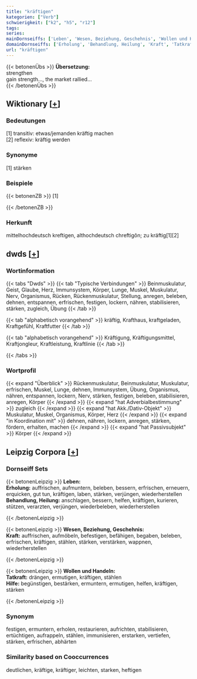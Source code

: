 ```yaml
---
title: "kräftigen"
kategorien: ["Verb"]
schwierigkeit: ["k2", "h5", "r12"]
tags:
series:
mainDornseiffs: ['Leben', 'Wesen, Beziehung, Geschehnis', 'Wollen und Handeln']
domainDornseiffs: ['Erholung', 'Behandlung, Heilung', 'Kraft', 'Tatkraft', 'Hilfe']
url: "kräftigen"
---
```


{{< betonenÜbs >}}
**Übersetzung:**  
strengthen  
gain strength..., the market rallied...  
{{< /betonenÜbs >}}

## Wiktionary [[+](https://de.wiktionary.org/wiki/kräftigen)]

### Bedeutungen
[1] transitiv: etwas/jemanden kräftig machen  
[2] reflexiv: kräftig werden  

### Synonyme
[1] stärken  

### Beispiele
{{< betonenZB >}}
[1]  

{{< /betonenZB >}}
### Herkunft
mittelhochdeutsch kreftigen, althochdeutsch chreftigôn; zu kräftig[1][2]  



## dwds [[+](https://www.dwds.de/wb/kräftigen)]

### Wortinformation
{{< tabs "Dwds" >}}
{{< tab "Typische Verbindungen" >}}
Beinmuskulatur, Geist, Glaube, Herz, Immunsystem, Körper, Lunge, Muskel, Muskulatur, Nerv, Organismus, Rücken, Rückenmuskulatur, Stellung, anregen, beleben, dehnen, entspannen, erfrischen, festigen, lockern, nähren, stabilisieren, stärken, zugleich, Übung
{{< /tab >}}

{{< tab "alphabetisch vorangehend" >}}
kräftig, Krafthaus, kraftgeladen, Kraftgefühl, Kraftfutter
{{< /tab >}}

{{< tab "alphabetisch vorangehend" >}}
Kräftigung, Kräftigungsmittel, Kraftjongleur, Kraftleistung, Kraftlinie
{{< /tab >}}

{{< /tabs >}}

### Wortprofil
{{< expand "Überblick" >}} Rückenmuskulatur, Beinmuskulatur, Muskulatur, erfrischen, Muskel, Lunge, dehnen, Immunsystem, Übung, Organismus, nähren, entspannen, lockern, Nerv, stärken, festigen, beleben, stabilisieren, anregen, Körper {{< /expand >}}
{{< expand "hat Adverbialbestimmung" >}} zugleich {{< /expand >}}
{{< expand "hat Akk./Dativ-Objekt" >}} Muskulatur, Muskel, Organismus, Körper, Herz {{< /expand >}}
{{< expand "in Koordination mit" >}} dehnen, nähren, lockern, anregen, stärken, fördern, erhalten, machen {{< /expand >}}
{{< expand "hat Passivsubjekt" >}} Körper {{< /expand >}}

## Leipzig Corpora [[+](https://corpora.uni-leipzig.de/en/res?word=kräftigen&corpusId=deu_newscrawl-public_2018)]

### Dornseiff Sets
{{< betonenLeipzig >}}
**Leben:**  
**Erholung:** auffrischen, aufmuntern, beleben, bessern, erfrischen, erneuern, erquicken, gut tun, kräftigen, laben, stärken, verjüngen, wiederherstellen  
**Behandlung, Heilung:** anschlagen, bessern, helfen, kräftigen, kurieren, stützen, verarzten, verjüngen, wiederbeleben, wiederherstellen  

{{< /betonenLeipzig >}}


{{< betonenLeipzig >}}
**Wesen, Beziehung, Geschehnis:**  
**Kraft:** auffrischen, aufmöbeln, befestigen, befähigen, begaben, beleben, erfrischen, kräftigen, stählen, stärken, verstärken, wappnen, wiederherstellen  

{{< /betonenLeipzig >}}


{{< betonenLeipzig >}}
**Wollen und Handeln:**  
**Tatkraft:** drängen, ermutigen, kräftigen, stählen  
**Hilfe:** begünstigen, bestärken, ermuntern, ermutigen, helfen, kräftigen, stärken  

{{< /betonenLeipzig >}}

### Synonym
festigen, ermuntern, erholen, restaurieren, aufrichten, stabilisieren, ertüchtigen, aufrappeln, stählen, immunisieren, erstarken, vertiefen, stärken, erfrischen, abhärten


### Similarity based on Cooccurrences
deutlichen, kräftige, kräftiger, leichten, starken, heftigen


